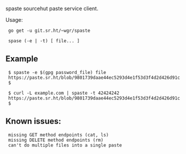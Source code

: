 spaste sourcehut paste service client.

Usage:

     go get -u git.sr.ht/~wgr/spaste

     spase (-e | -t) [ file... ]

## Example

     $ spaste -e $(gpg password_file) file
     https://paste.sr.ht/blob/9801739daae44ec5293d4e1f53d3f4d2d426d91c
     $

     $ curl -L example.com | spaste -t 42424242
     https://paste.sr.ht/blob/9801739daae44ec5293d4e1f53d3f4d2d426d91c
     $

## Known issues:
     missing GET method endpoints (cat, ls)
     missing DELETE method endpoints (rm)
     can't do multiple files into a single paste

